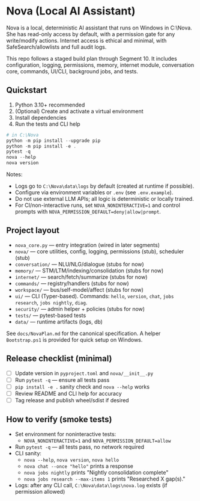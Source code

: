 # Nova (Local AI Assistant)

Nova is a local, deterministic AI assistant that runs on Windows in C:\\Nova. She has read-only access by default, with a permission gate for any write/modify actions. Internet access is ethical and minimal, with SafeSearch/allowlists and full audit logs.

This repo follows a staged build plan through Segment 10. It includes configuration, logging, permissions, memory, internet module, conversation core, commands, UI/CLI, background jobs, and tests.

## Quickstart

1. Python 3.10+ recommended
2. (Optional) Create and activate a virtual environment
3. Install dependencies
4. Run the tests and CLI help

```powershell
# in C:\Nova
python -m pip install --upgrade pip
python -m pip install -e .
pytest -q
nova --help
nova version
```

Notes:
- Logs go to `C:\Nova\data\logs` by default (created at runtime if possible).
- Configure via environment variables or `.env` (see `.env.example`).
- Do not use external LLM APIs; all logic is deterministic or locally trained.
- For CI/non-interactive runs, set `NOVA_NONINTERACTIVE=1` and control prompts with `NOVA_PERMISSION_DEFAULT=deny|allow|prompt`.

## Project layout

- `nova_core.py` — entry integration (wired in later segments)
- `nova/` — core utilities, config, logging, permissions (stub), scheduler (stub)
- `conversation/` — NLU/NLG/dialogue (stubs for now)
- `memory/` — STM/LTM/indexing/consolidation (stubs for now)
- `internet/` — search/fetch/summarize (stubs for now)
- `commands/` — registry/handlers (stubs for now)
- `workspace/` — bus/self-model/affect (stubs for now)
- `ui/` — CLI (Typer-based). Commands: `hello`, `version`, `chat`, `jobs research`, `jobs nightly`, `diag`.
- `security/` — admin helper + policies (stubs for now)
- `tests/` — pytest-based tests
- `data/` — runtime artifacts (logs, db)

See `docs/NovaPlan.md` for the canonical specification. A helper `Bootstrap.ps1` is provided for quick setup on Windows.

## Release checklist (minimal)

- [ ] Update version in `pyproject.toml` and `nova/__init__.py`
- [ ] Run `pytest -q` — ensure all tests pass
- [ ] `pip install -e .` sanity check and `nova --help` works
- [ ] Review README and CLI help for accuracy
- [ ] Tag release and publish wheel/sdist if desired

## How to verify (smoke tests)

- Set environment for noninteractive tests:
	- `NOVA_NONINTERACTIVE=1` and `NOVA_PERMISSION_DEFAULT=allow`
- Run `pytest -q` — all tests pass, no network required
- CLI sanity:
	- `nova --help`, `nova version`, `nova hello`
	- `nova chat --once "hello"` prints a response
	- `nova jobs nightly` prints "Nightly consolidation complete"
	- `nova jobs research --max-items 1` prints "Researched X gap(s)."
- Logs: after any CLI call, `C:\Nova\data\logs\nova.log` exists (if permission allowed)
